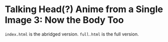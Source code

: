 # Talking Head(?) Anime from a Single Image 3: Now the Body Too

``index.html`` is the abridged version. ``full.html`` is the full version.